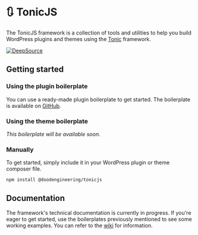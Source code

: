 # 🔃 TonicJS

The TonicJS framework is a collection of tools and utilities to help you build WordPress plugins and themes using the [Tonic](https://www.github.com/doodengineering/tonic) framework.

[![DeepSource](https://deepsource.io/gh/doodengineering/tonicjs.svg/?label=active+issues&show_trend=true&token=4mtKso3dpJ6x4Je0M7P6dtox)](https://deepsource.io/gh/doodengineering/tonicjs/?ref=repository-badge)

## Getting started

### Using the plugin boilerplate

You can use a ready-made plugin boilerplate to get started. The boilerplate is available on [GitHub](https://github.com/doodengineering/tonic-plugin).

### Using the theme boilerplate

_This boilerplate will be available soon._

### Manually

To get started, simply include it in your WordPress plugin or theme composer file.

```sh
npm install @doodengineering/tonicjs
```

## Documentation

The framework's technical documentation is currently in progress. If you're eager to get started, use the boilerplates previously mentioned to see some working examples. You can refer to the [wiki](https://github.com/doodengineering/tonic/wiki) for information.
